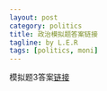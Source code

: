 ```yaml
---
layout: post
category: politics
title: 政治模拟题答案链接
tagline: by L.E.R
tags: [politics, moni]
---
```

模拟题3答案[链接](http://www.jazx.net/item/2755.aspx)

